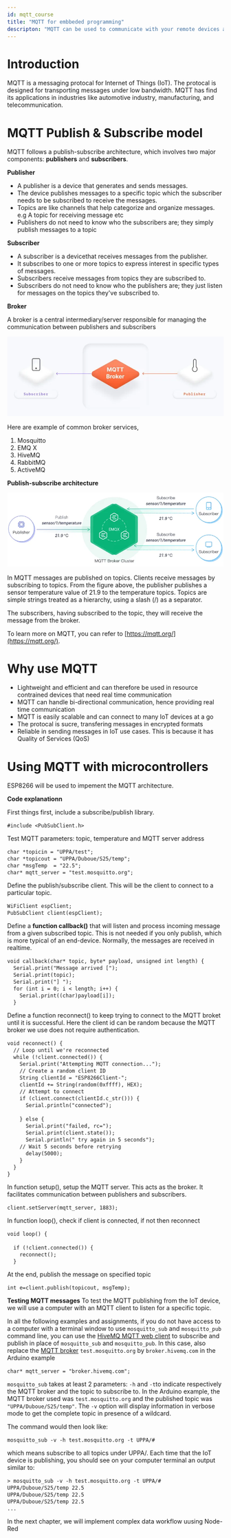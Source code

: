 ```yaml
---
id: mqtt_course
title: "MQTT for embbeded programming"
descripton: "MQTT can be used to communicate with your remote devices and sensors"
---
```



# Introduction

MQTT is a messaging protocal for Internet of Things (IoT). The protocal is designed for transporting messages under low bandwidth. MQTT has find its applications in industries like automotive industry, manufacturing, and telecommunication.

# MQTT Publish & Subscribe model

MQTT follows a publish-subscribe architecture, which involves two major components: **publishers** and **subscribers**.

**Publisher**

- A publisher is a device that generates and sends messages.
- The device publishes messages to a specific topic which the subscriber needs to be subscribed to receive the messages.
- Topics are like channels that help categorize and organize messages. e.g A topic for receiving message etc
- Publishers do not need to know who the subscribers are; they simply publish messages to a topic

**Subscriber**

- A subscriber is a devicethat receives messages from the publisher.
- It subscribes to one or more topics to express interest in specific types of messages.
- Subscribers receive messages from topics they are subscribed to.
- Subscribers do not need to know who the publishers are; they just listen for messages on the topics they've subscribed to.

**Broker**

A broker is a central intermediary/server responsible for managing the communication between publishers and subscribers

![Messages flow from publisher to subscriber in broker](./img/broker.webp)

Here are example of common broker services,

1. Mosquitto
2. EMQ X
3. HiveMQ
4. RabbitMQ
5. ActiveMQ

**Publish-subscribe architecture**

![MQTT Publish-subscribe artchitecture](./img/pub_sub.webp)

In MQTT messages are published on topics. Clients receive messages by subscribing to topics. From the figure above, the publisher publishes a sensor temperature value of 21.9 to the temperature topics. Topics are simple strings treated as a hierarchy, using a slash (/) as a separator.

The subscribers, having subscribed to the topic, they will receive the message from the broker.

To learn more on MQTT, you can refer to [https://mqtt.org/](https://mqtt.org/).

# Why use MQTT

- Lightweight and efficient and can therefore be used in resource contrained devices that need real time communication
- MQTT can handle bi-directional communication, hence providing real time communication
- MQTT is easily scalable and can connect to many IoT devices at a go
- The protocal is sucre, transfering messages in encrypted formats
- Reliable in sending messages in IoT use cases. This is because it has Quality of Services (QoS)

# Using MQTT with microcontrollers

ESP8266 will be used to impement the MQTT architecture.

**Code explanationn**

First things first, include a subscribe/publish library.

```
#include <PubSubClient.h>
```

Test MQTT parameters: topic, temperature and MQTT server address

```
char *topicin = "UPPA/test";
char *topicout = "UPPA/Duboue/S25/temp";
char *msgTemp  = "22.5";
char* mqtt_server = "test.mosquitto.org";
```

Define the publish/subscribe client. This will be the client to connect to a particular topic.

```
WiFiClient espClient;
PubSubClient client(espClient);
```

Define a **function callback()** that will listen and process incoming message from a given subscribed topic. This is not needed if you only publish, which is more typical of an end-device. Normally, the messages are received in realtime.

```
void callback(char* topic, byte* payload, unsigned int length) {
  Serial.print("Message arrived [");
  Serial.print(topic);
  Serial.print("] ");
  for (int i = 0; i < length; i++) {
    Serial.print((char)payload[i]);
  }
```

Define a function reconnect() to keep trying to connect to the MQTT broket until it is successful. Here the client id can be random because the MQTT broker we use does not require authentication.

```
void reconnect() {
  // Loop until we're reconnected
  while (!client.connected()) {
    Serial.print("Attempting MQTT connection...");
    // Create a random client ID
    String clientId = "ESP8266Client-";
    clientId += String(random(0xffff), HEX);
    // Attempt to connect
    if (client.connect(clientId.c_str())) {
      Serial.println("connected");

    } else {
      Serial.print("failed, rc=");
      Serial.print(client.state());
      Serial.println(" try again in 5 seconds");
    // Wait 5 seconds before retrying
      delay(5000);
    }
  }
}
```

In function setup(), setup the MQTT server. This acts as the broker. It facilitates communication between publishers and subscribers.

```
client.setServer(mqtt_server, 1883);
```

In function loop(), check if client is connected, if not then reconnect

```
void loop() {

  if (!client.connected()) {
    reconnect();
  }
```

At the end, publish the message on specified topic

```
int e=client.publish(topicout, msgTemp);
```

**Testing MQTT messages**
To test the MQTT publishing from the IoT device, we will use a computer with an MQTT client to listen for a specific topic.

In all the following examples and assignments, if you do not have access to a computer with a terminal window to use `mosquitto_sub` and `mosquitto_pub` command line, you can use the [HiveMQ MQTT web client](http://www.hivemq.com/demos/websocket-client/) to subscribe and publish in place of `mosquitto_sub` and `mosquitto_pub`. In this case, also replace the [MQTT broker](broker.hivemq.com) `test.mosquitto.org` by `broker.hivemq.com` in the Arduino example

```
char* mqtt_server = "broker.hivemq.com";
```

`mosquitto_sub` takes at least 2 parameters: `-h` and `-t`to indicate respectively the MQTT broker and the topic to subscribe to. In the Arduino example, the MQTT broker used was `test.mosquitto.org` and the published topic was `"UPPA/Duboue/S25/temp"`. The `-v` option will display information in verbose mode to get the complete topic in presence of a wildcard.

The command would then look like:

```
mosquitto_sub -v -h test.mosquitto.org -t UPPA/#
```

which means subscribe to all topics under UPPA/. Each time that the IoT device is publishing, you should see on your computer terminal an output similar to:

```
> mosquitto_sub -v -h test.mosquitto.org -t UPPA/#
UPPA/Duboue/S25/temp 22.5
UPPA/Duboue/S25/temp 22.5
UPPA/Duboue/S25/temp 22.5
...
```

In the next chapter, we will implement complex data workflow uusing Node-Red
